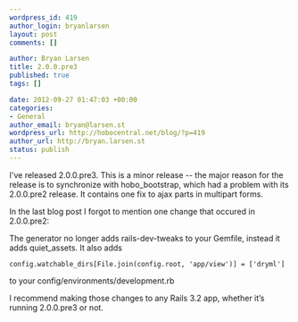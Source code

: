 ```yaml
--- 
wordpress_id: 419
author_login: bryanlarsen
layout: post
comments: []

author: Bryan Larsen
title: 2.0.0.pre3
published: true
tags: []

date: 2012-09-27 01:47:03 +00:00
categories: 
- General
author_email: bryan@larsen.st
wordpress_url: http://hobocentral.net/blog/?p=419
author_url: http://bryan.larsen.st
status: publish
---
```

I've released 2.0.0.pre3.   This is a minor release -- the major reason for the release is to synchronize with hobo_bootstrap, which had a problem with its 2.0.0.pre2 release.  It contains one fix to ajax parts in multipart forms.

In the last blog post I forgot to mention one change that occured in 2.0.0.pre2:

The generator no longer adds rails-dev-tweaks to your Gemfile, instead it adds quiet_assets. It also adds

    config.watchable_dirs[File.join(config.root, 'app/view')] = ['dryml']

to your config/environments/development.rb

I recommend making those changes to any Rails 3.2 app, whether it&rsquo;s running 2.0.0.pre3 or not.
